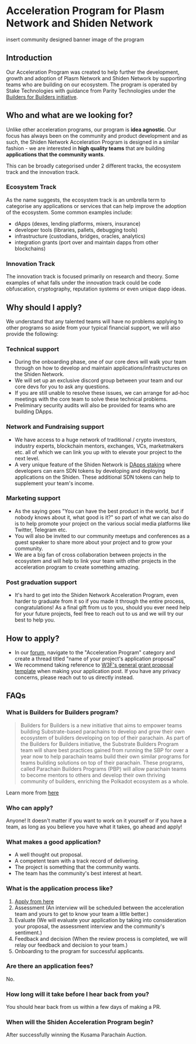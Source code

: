# Acceleration Program for Plasm Network and Shiden Network

insert community designed banner image of the program

## Introduction

Our Acceleration Program was created to help further the development, growth and adoption of Plasm Network and Shiden Network by supporting teams who are building on our ecosystem. The program is operated by Stake Technologies with guidance from Parity Technologies under the [Builders for Builders initiative](https://www.parity.io/substrate-builders-program-update-builders-for-builders/).

## Who and what are we looking for?

Unlike other acceleration programs, our program is **idea agnostic**. Our focus has always been on the community and product development and as such, the Shiden Network Acceleration Program is designed in a similar fashion - we are interested in **high quality teams** that are building **applications that the community wants**.

This can be broadly categorised under 2 different tracks, the ecosystem track and the innovation track. 

### Ecosystem Track

As the name suggests, the ecosystem track is an umbrella term to categorise any applications or services that can help improve the adoption of the ecosystem. Some common examples include:

- dApps (dexes, lending platforms, mixers, insurance)
- developer tools (libraries, pallets, debugging tools)
- infrastructure (custodians, bridges, oracles, analytics)
- integration grants (port over and maintain dapps from other blockchains)

### Innovation Track

The innovation track is focused primarily on research and theory. Some examples of what falls under the innovation track could be code obfuscation, cryptography, reputation systems or even unique dapp ideas. 

## Why should I apply?

We understand that any talented teams will have no problems applying to other programs so aside from your typical financial support, we will also provide the following:

### Technical support

- During the onboarding phase, one of our core devs will walk your team through on how to develop and maintain applications/infrastructures on the Shiden Network.
- We will set up an exclusive discord group between your team and our core devs for you to ask any questions.
- If you are still unable to resolve these issues, we can arrange for ad-hoc meetings with the core team to solve these technical problems.
- Preliminary security audits will also be provided for teams who are building DApps.

### Network and Fundraising support

- We have access to a huge network of traditional / crypto investors, industry experts, blockchain mentors, exchanges, VCs, marketmakers etc. all of which we can link you up with to elevate your project to the next level.
- A very unique feature of the Shiden Network is [DApps staking](https://docs.plasmnet.io/build/dapps-reward) where developers can earn SDN tokens by developing and deploying applications on the Shiden. These additional SDN tokens can help to supplement your team's income.
### Marketing support

- As the saying goes "You can have the best product in the world, but if nobody knows about it, what good is it?" so part of what we can also do is to help promote your project on the various social media platforms like Twitter, Telegram etc.
- You will also be invited to our community meetups and conferences as a guest speaker to share more about your project and to grow your community.
- We are a big fan of cross collaboration between projects in the ecosystem and will help to link your team with other projects in the acceleration program to create something amazing.

### Post graduation support

- It's hard to get into the Shiden Network Acceleration Program, even harder to graduate from it so if you made it through the entire process, congratulations! As a final gift from us to you, should you ever need help for your future projects, feel free to reach out to us and we will try our best to help you.

## How to apply?

- In our [forum](https://forum.plasmnet.io), navigate to the "Acceleration Program" category and create a thread titled "name of your project's application proposal"
- We recommend taking reference to [W3F's general grant proposal template](https://github.com/w3f/General-Grants-Program/blob/master/grants/grant_application_template.md) when making your application post. If you have any privacy concerns, please reach out to us directly instead.

## FAQs

### What is Builders for Builders program?

> Builders for Builders is a new initiative that aims to empower teams building Substrate-based parachains to develop and grow their own ecosystem of builders developing on top of their parachain. As part of the Builders for Builders initiative, the Substrate Builders Program team will share best practices gained from running the SBP for over a year now to help parachain teams build their own similar programs for teams building solutions on top of their parachain. These programs, called Parachain Builders Programs (PBP) will allow parachain teams to become mentors to others and develop their own thriving community of builders, enriching the Polkadot ecosystem as a whole.

Learn more from [here](https://www.parity.io/substrate-builders-program-update-builders-for-builders/)

### Who can apply?

Anyone! It doesn't matter if you want to work on it yourself or if you have a team, as long as you believe you have what it takes, go ahead and apply!

### What makes a good application?

- A well thought out proposal.
- A competent team with a track record of delivering.
- The project is something that the community wants.
- The team has the community's best interest at heart.

### What is the application process like?

1. [Apply from here](#how-to-apply)
2. Assessment (An interview will be scheduled between the acceleration team and yours to get to know your team a little better.)
3. Evaluate (We will evaluate your application by taking into consideration your proposal, the assessment interview and the community's sentiment.)
4. Feedback and decision (When the review process is completed, we will relay our feedback and decision to your team.)
5. Onboarding to the program for successful applicants.

### Are there an application fees?

No.

### How long will it take before I hear back from you?

You should hear back from us within a few days of making a PR.

### When will the Shiden Acceleration Program begin?

After successfully winning the Kusama Parachain Auction.
